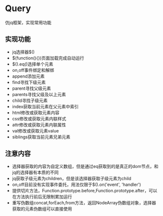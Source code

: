 # Query
仿jq框架，实现常用功能
## 实现功能
+ jq选择器$()
+ $(function(){})页面加载完成自动运行
+ $().eq()选择单个元素
+ on,off事件绑定和解绑
+ append添加元素
+ find寻找下级元素
+ parent寻找父级元素
+ parents寻找父级及以上元素
+ child寻找子级元素
+ index获取当前元素在父元素中索引
+ html修改或获取元素内容
+ css修改或获取元素内联样式
+ attr修改或获取元素内联属性
+ val修改或获取元素value
+ siblings获取当前元素兄弟元素

## 注意内容
+ 选择器获取的内容为自定义数组，但是通过eq获取到的是真正的dom节点，和jq的选择器有本质的不同
+ jq获取子级元素为children，但是该选择器获取子级元素为child
+ on,off目前没有实现事件委托，用法仅限于$().on('event', 'handler')
+ 提供切片方法，Function.prototype.before,Function.prototype.after，可以在方法执行前后无限制累加运行
+ 重写伪数组concat,forEach,from方法，返回NodeArray伪数组对象，选择器获取的元素伪数组可以直接使用